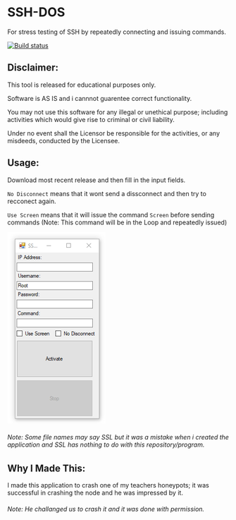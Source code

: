 # SSH-DOS
For stress testing of SSH by repeatedly connecting and issuing commands.

[![Build status](https://ci.appveyor.com/api/projects/status/wwbnlje4gl61en7i?svg=true)](https://ci.appveyor.com/project/bman46/ssh-dos)

## Disclaimer:

This tool is released for educational purposes only.

Software is AS IS and i cannnot guarentee correct functionality.

You may not use this software for any illegal or unethical purpose; including activities which would give rise to criminal or civil liability.

Under no event shall the Licensor be responsible for the activities, or any misdeeds, conducted by the Licensee.

## Usage:

Download most recent release and then fill in the input fields.

`No Disconnect` means that it wont send a dissconnect and then try to recconect again.

`Use Screen` means that it will issue the command `Screen` before sending commands (Note: This command will be in the Loop and repeatedly issued)

![alt text](https://github.com/bman46/SSH-DOS/blob/master/SSH-DOS.PNG "Screen Shot of SSH-DOS")
###### Note: Some file names may say SSL but it was a mistake when i created the application and SSL has nothing to do with this repository/program.

## Why I Made This:
 
I made this application to crash one of my teachers honeypots; it was successful in crashing the node and he was impressed by it.
###### Note: He challanged us to crash it and it was done with permission.
